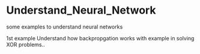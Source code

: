# Understand_Neural_Network
some examples to understand neural networks

1st example 
Understand how backpropgation works with example in solving XOR problems..

